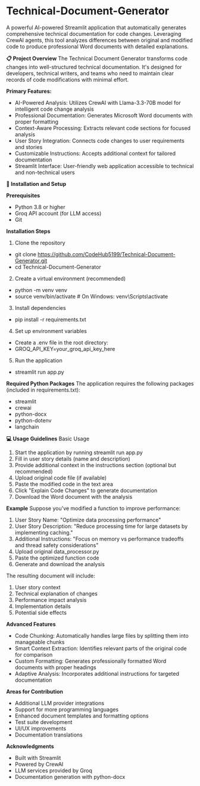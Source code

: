 # Technical-Document-Generator

A powerful AI-powered Streamlit application that automatically generates comprehensive technical documentation for code changes. Leveraging CrewAI agents, this tool analyzes differences between original and modified code to produce professional Word documents with detailed explanations.

**📋 Project Overview**
The Technical Document Generator transforms code changes into well-structured technical documentation. It's designed for developers, technical writers, and teams who need to maintain clear records of code modifications with minimal effort.

**Primary Features:**
- AI-Powered Analysis: Utilizes CrewAI with Llama-3.3-70B model for intelligent code change analysis
- Professional Documentation: Generates Microsoft Word documents with proper formatting
- Context-Aware Processing: Extracts relevant code sections for focused analysis
- User Story Integration: Connects code changes to user requirements and stories
- Customizable Instructions: Accepts additional context for tailored documentation
- Streamlit Interface: User-friendly web application accessible to technical and non-technical users

**🚀 Installation and Setup**

**Prerequisites**
- Python 3.8 or higher
- Groq API account (for LLM access)
- Git

**Installation Steps**
1. Clone the repository
 - git clone https://github.com/CodeHub5199/Technical-Document-Generator.git
 - cd Technical-Document-Generator

2. Create a virtual environment (recommended)
 - python -m venv venv
 - source venv/bin/activate  # On Windows: venv\Scripts\activate

3. Install dependencies
 - pip install -r requirements.txt

4. Set up environment variables
 - Create a .env file in the root directory:
 - GROQ_API_KEY=your_groq_api_key_here

5. Run the application
 - streamlit run app.py

**Required Python Packages**
The application requires the following packages (included in requirements.txt):
- streamlit
- crewai
- python-docx
- python-dotenv
- langchain

**💻 Usage Guidelines**
Basic Usage
1. Start the application by running streamlit run app.py
2. Fill in user story details (name and description)
3. Provide additional context in the instructions section (optional but recommended)
4. Upload original code file (if available)
5. Paste the modified code in the text area
6. Click "Explain Code Changes" to generate documentation
7. Download the Word document with the analysis

**Example**
Suppose you've modified a function to improve performance:
1. User Story Name: "Optimize data processing performance"
2. User Story Description: "Reduce processing time for large datasets by implementing caching."
3. Additional Instructions: "Focus on memory vs performance tradeoffs and thread safety considerations"
4. Upload original data_processor.py
5. Paste the optimized function code
6. Generate and download the analysis

The resulting document will include:
1. User story context
2. Technical explanation of changes
3. Performance impact analysis
4. Implementation details
5. Potential side effects

**Advanced Features**
- Code Chunking: Automatically handles large files by splitting them into manageable chunks
- Smart Context Extraction: Identifies relevant parts of the original code for comparison
- Custom Formatting: Generates professionally formatted Word documents with proper headings
- Adaptive Analysis: Incorporates additional instructions for targeted documentation

**Areas for Contribution**
- Additional LLM provider integrations
- Support for more programming languages
- Enhanced document templates and formatting options
- Test suite development
- UI/UX improvements
- Documentation translations

**Acknowledgments**
- Built with Streamlit
- Powered by CrewAI
- LLM services provided by Groq
- Documentation generation with python-docx



